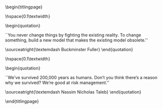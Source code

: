 
\begin{titlingpage}

\hspace{0.1\textwidth} 

\begin{quotation}

``You never change things by fighting the existing reality.
To change something, build a new model that makes the existing model obsolete.''

\sourceatright{\textemdash  Buckminster Fuller}
\end{quotation}

\hspace{0.1\textwidth} 

\begin{quotation}

``We’ve survived 200,000 years as humans.  Don’t you think there’s a reason why we survived? We’re good at risk management.''

\sourceatright{\textemdash  Nassim Nicholas Taleb}
\end{quotation}


\end{titlingpage}